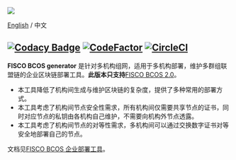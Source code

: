 ![](https://github.com/FISCO-BCOS/FISCO-BCOS/raw/master/docs/images/FISCO_BCOS_Logo.svg?sanitize=true)

[English](../README.md) / 中文

[![Codacy Badge](https://api.codacy.com/project/badge/Grade/be1e9f1c699e4275a97d202cec9ae1e0)](https://www.codacy.com/app/fisco/generator?utm_source=github.com&utm_medium=referral&utm_content=FISCO-BCOS/generator&utm_campaign=Badge_Grade) [![CodeFactor](https://www.codefactor.io/repository/github/fisco-bcos/generator/badge)](https://www.codefactor.io/repository/github/fisco-bcos/generator) 
[![CircleCI](https://circleci.com/gh/FISCO-BCOS/generator.svg?style=shield)](https://circleci.com/gh/FISCO-BCOS/generator)
---

**FISCO BCOS generator** 是针对多机构组网，适用于多机构部署，维护多群组联盟链的企业区块链部署工具。**此版本只支持**[FISCO BCOS 2.0](https://fisco-bcos-documentation.readthedocs.io/zh_CN/latest/)。

-   本工具降低了机构间生成与维护区块链的复杂度，提供了多种常用的部署方式。
-   本工具考虑了机构间节点安全性需求，所有机构间仅需要共享节点的证书，同时对应节点的私钥由各机构自己维护，不需要向机构外节点透露。
-   本工具考虑了机构间节点的对等性需求，多机构间可以通过交换数字证书对等安全地部署自己的节点。

文档见[FISCO BCOS 企业部署工具](https://fisco-bcos-documentation.readthedocs.io/zh_CN/latest/docs/enterprise_tools/index.html)。
